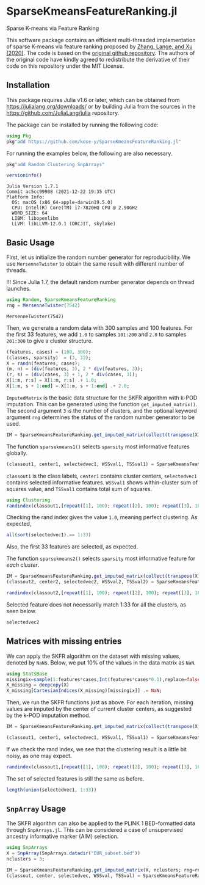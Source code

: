 # SparseKmeansFeatureRanking.jl

Sparse K-means via Feature Ranking

This software package contains an efficient multi-threaded implementation of sparse K-means via feature ranking proposed by [Zhang, Lange, and Xu (2020)](https://proceedings.neurips.cc//paper/2020/file/735ddec196a9ca5745c05bec0eaa4bf9-Paper.pdf). The code is based on the [original github repository](https://github.com/ZhiyueZ/SKFR). The authors of the original code have kindly agreed to redistribute the derivative of their code on this repository under the MIT License. 

## Installation

This package requires Julia v1.6 or later, which can be obtained from
<https://julialang.org/downloads/> or by building Julia from the sources in the
<https://github.com/JuliaLang/julia> repository.

The package can be installed by running the following code:
```julia
using Pkg
pkg"add https://github.com/kose-y/SparseKmeansFeatureRanking.jl"
```
For running the examples below, the following are also necessary. 
```julia
pkg"add Random Clustering SnpArrays"
```


```julia
versioninfo()
```

    Julia Version 1.7.1
    Commit ac5cc99908 (2021-12-22 19:35 UTC)
    Platform Info:
      OS: macOS (x86_64-apple-darwin19.5.0)
      CPU: Intel(R) Core(TM) i7-7820HQ CPU @ 2.90GHz
      WORD_SIZE: 64
      LIBM: libopenlibm
      LLVM: libLLVM-12.0.1 (ORCJIT, skylake)


## Basic Usage

First, let us initialize the random number generator for reproducibility. We use `MersenneTwister` to obtain the same result with different number of threads.

!!! Since Julia 1.7, the default random number generator depends on thread launches.


```julia
using Random, SparseKmeansFeatureRanking
rng = MersenneTwister(7542)
```




    MersenneTwister(7542)



Then, we generate a random data with 300 samples and 100 features. For the first 33 features, we add `1.0` to samples `101:200` and `2.0` to samples `201:300` to give a cluster structure. 


```julia
(features, cases) = (100, 300);
(classes, sparsity)  = (3, 33);
X = randn(features, cases);
(m, n) = (div(features, 3), 2 * div(features, 3));
(r, s) = (div(cases, 3) + 1, 2 * div(cases, 3));
X[1:m, r:s] = X[1:m, r:s] .+ 1.0;
X[1:m, s + 1:end] = X[1:m, s + 1:end] .+ 2.0;
```

`ImputedMatrix` is the basic data structure for the SKFR algorithm with k-POD imputation. This can be generated using the function `get_imputed_matrix()`. The second argument `3` is the number of clusters, and the optional keyword argument `rng` determines the status of the random number generator to be used. 


```julia
IM = SparseKmeansFeatureRanking.get_imputed_matrix(collect(transpose(X)), 3; rng=rng);
```

The function `sparsekmeans1()` selects `sparsity` most informative features globally. 


```julia
(classout1, center1, selectedvec1, WSSval1, TSSval1) = SparseKmeansFeatureRanking.sparsekmeans1(IM, sparsity);
```

`classout1` is the class labels, `center1` contains cluster centers, `selectedvec1` contains selected informative features. `WSSval1` shows within-cluster sum of squares value, and `TSSval1` contains total sum of squares. 


```julia
using Clustering
randindex(classout1,[repeat([1], 100); repeat([2], 100); repeat([3], 100)])[1]
```

Checking the rand index gives the value `1.0`, meaning perfect clustering. As expected, 


```julia
all(sort(selectedvec1).== 1:33)
```

Also, the first 33 features are selected, as expected. 

The function `sparsekmeans2()` selects `sparsity` most informative feature for *each cluster*. 


```julia
IM = SparseKmeansFeatureRanking.get_imputed_matrix(collect(transpose(X)), 3; rng=rng)
(classout2, center2, selectedvec2, WSSval2, TSSval2) = SparseKmeansFeatureRanking.sparsekmeans2(IM, sparsity);
```


```julia
randindex(classout2,[repeat([1], 100); repeat([2], 100); repeat([3], 100)])[1]
```

Selected feature does not necessarily match 1:33 for all the clusters, as seen below. 


```julia
selectedvec2
```

## Matrices with missing entries

We can apply the SKFR algorithm on the dataset with missing values, denoted by `NaN`s. Below, we put 10% of the values in the data matrix as `NaN`. 


```julia
using StatsBase
missingix=sample(1:features*cases,Int(features*cases*0.1),replace=false)
X_missing = deepcopy(X)
X_missing[CartesianIndices(X_missing)[missingix]] .= NaN;
```

Then, we run the SKFR functions just as above. For each iteration, missing values are imputed by the center of current cluster centers, as suggested by the k-POD imputation method. 


```julia
IM = SparseKmeansFeatureRanking.get_imputed_matrix(collect(transpose(X_missing)), 3; rng=rng);
```


```julia
(classout1, center1, selectedvec1, WSSval1, TSSval1) = SparseKmeansFeatureRanking.sparsekmeans1(IM, sparsity);
```

If we check the rand index, we see that the clustering result is a little bit noisy, as one may expect.


```julia
randindex(classout1,[repeat([1], 100); repeat([2], 100); repeat([3], 100)])[1]
```

The set of selected features is still the same as before. 


```julia
length(union(selectedvec1, 1:33))
```

## `SnpArray` Usage

The SKFR algorithm can also be applied to the PLINK 1 BED-formatted data through `SnpArrays.jl`. This can be considered a case of unsupervised ancestry informative marker (AIM) selection. 


```julia
using SnpArrays
X = SnpArray(SnpArrays.datadir("EUR_subset.bed"))
nclusters = 3;
```


```julia
IM = SparseKmeansFeatureRanking.get_imputed_matrix(X, nclusters; rng=rng)
(classout, center, selectedvec, WSSval, TSSval) = SparseKmeansFeatureRanking.sparsekmeans1(IM, 1000);
```
